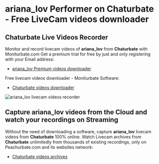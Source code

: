 # ariana_lov Performer on Chaturbate - Free LiveCam videos downloader

## Chaturbate Live Videos Recorder

Monitor and record livecam videos of **ariana_lov** from **Chaturbate** with Moniturbate.com
Get a premium trial for free by just and only registering with your Email address:
* [ariana_lov Premium videos downloader](https://moniturbate.com/request-demo-licence-key.html)

Free livecam videos downloader - Moniturbate Software:
* [Chaturbate videos downloader](https://moniturbate.com/moniturbate-download-software.html)

![ariana_lov livecam videos recorder](https://peachurnet.com/templates/moniturbate-software.png)


## Capture ariana_lov videos from the Cloud and watch your recordings on Streaming

Without the need of downloading a software, capture **ariana_lov** livecam videos from **Chaturbate** 100% online.
Watch Livecam archives from **Chaturbate** unlimitedly from thousands of existing recordings, only on Peachurbate.com and its websites network:
* [Chaturbate videos archives](https://peachurnet.com/)